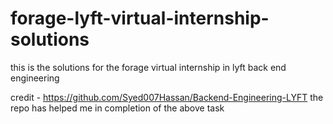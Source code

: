 # forage-lyft-virtual-internship-solutions
this is the solutions for the forage virtual internship in lyft back end engineering 


credit - https://github.com/Syed007Hassan/Backend-Engineering-LYFT
the repo has helped me in completion of the above task 
